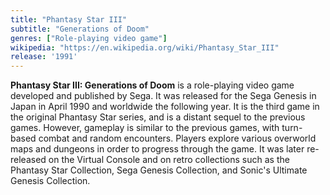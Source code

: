 ```yaml
---
title: "Phantasy Star III"
subtitle: "Generations of Doom"
genres: ["Role-playing video game"]
wikipedia: "https://en.wikipedia.org/wiki/Phantasy_Star_III"
release: '1991'
---
```

**Phantasy Star III: Generations of Doom** is a role-playing video game developed and published by Sega. It was released for the Sega Genesis in Japan in April 1990 and worldwide the following year. It is the third game in the original Phantasy Star series, and is a distant sequel to the previous games. However, gameplay is similar to the previous games, with turn-based combat and random encounters. Players explore various overworld maps and dungeons in order to progress through the game. It was later re-released on the Virtual Console and on retro collections such as the Phantasy Star Collection, Sega Genesis Collection, and Sonic's Ultimate Genesis Collection. 